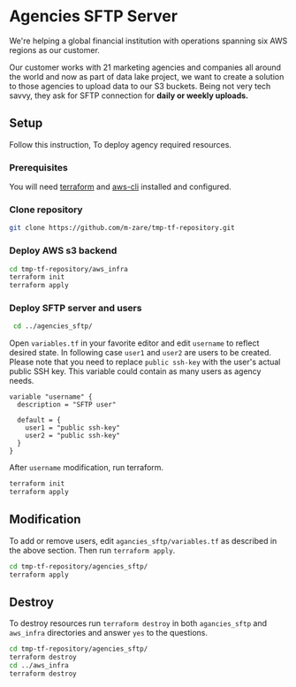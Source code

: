 # Agencies SFTP Server

We're helping a global financial institution with operations spanning six AWS regions as our customer.

Our customer works with 21 marketing agencies and companies all around the world and now as part of data lake project, we want to create a solution to those agencies to upload data to our S3 buckets. Being not very tech savvy, they ask for SFTP connection for **daily or weekly uploads.**

## Setup

Follow this instruction, To deploy agency required resources.

### Prerequisites

You will need [terraform](https://learn.hashicorp.com/tutorials/terraform/install-cli?in=terraform/aws-get-started) and [aws-cli](https://docs.aws.amazon.com/cli/latest/userguide/cli-chap-install.html) installed and configured.

### Clone repository

```bash
git clone https://github.com/m-zare/tmp-tf-repository.git
```

### Deploy AWS s3 backend

```bash
cd tmp-tf-repository/aws_infra
terraform init
terraform apply
```

### Deploy SFTP server and users

```bash
 cd ../agencies_sftp/
```

Open `variables.tf` in your favorite editor and edit `username` to reflect desired state.
In following case `user1` and `user2` are users to be created. Please note that you need to replace `public ssh-key` with the user's actual public SSH key.
This variable could contain as many users as agency needs.

```text
variable "username" {
  description = "SFTP user"

  default = {
    user1 = "public ssh-key"
    user2 = "public ssh-key"
  }
}
```

After `username` modification, run terraform.

```bash
terraform init
terraform apply
```

## Modification

To add or remove users, edit `agancies_sftp/variables.tf` as described in the above section. Then run `terraform apply`.

```bash
cd tmp-tf-repository/agencies_sftp/
terraform apply 
```

## Destroy

To destroy resources run `terraform destroy` in both `agancies_sftp` and `aws_infra` directories and answer `yes` to the questions.

```bash
cd tmp-tf-repository/agencies_sftp/
terraform destroy
cd ../aws_infra
terraform destroy
```
